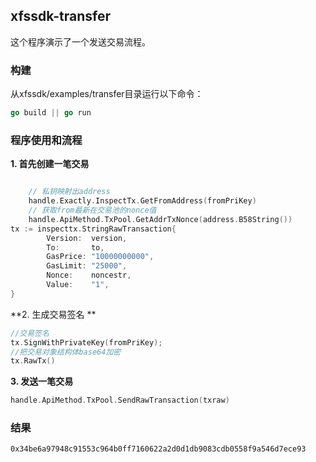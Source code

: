 ## xfssdk-transfer

这个程序演示了一个发送交易流程。

### 构建

从xfssdk/examples/transfer目录运行以下命令：

```go
go build || go run
```

### 程序使用和流程

**1. 首先创建一笔交易**

```go

	// 私钥映射出address
	handle.Exactly.InspectTx.GetFromAddress(fromPriKey)
	// 获取from最新在交易池的nonce值
	handle.ApiMethod.TxPool.GetAddrTxNonce(address.B58String())
tx := inspecttx.StringRawTransaction{
		Version:  version,
		To:       to,
		GasPrice: "10000000000",
		GasLimit: "25000",
		Nonce:    noncestr,
		Value:    "1",
}
```

**2. 生成交易签名 **

```go
//交易签名
tx.SignWithPrivateKey(fromPriKey);
//把交易对象结构体base64加密
tx.RawTx()
```

**3. 发送一笔交易**

```go
handle.ApiMethod.TxPool.SendRawTransaction(txraw)
```

### 结果

```
0x34be6a97948c91553c964b0ff7160622a2d0d1db9083cdb0558f9a546d7ece93
```

